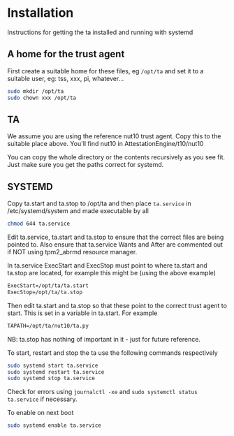 # Installation

Instructions for getting the ta installed and running with systemd

## A home for the trust agent

First create a suitable home for these files, eg `/opt/ta` and set it to a suitable user, eg: tss, xxx, pi, whatever...

```bash
sudo mkdir /opt/ta
sudo chown xxx /opt/ta
```

## TA

We assume you are using the reference nut10 trust agent. Copy this to the suitable place above. You'll find nut10 in AttestationEngine/t10/nut10

You can copy the whole directory or the contents recursively as you see fit. Just make sure you get the paths correct for systemd.

## SYSTEMD


Copy ta.start and ta.stop to /opt/ta and then place `ta.service` in /etc/systemd/system and made executable by all

```bash
chmod 644 ta.service
```

Edit ta.service, ta.start and ta.stop to ensure that the correct files are being pointed to. Also ensure that ta.service Wants and After are commented out if NOT using tpm2_abrmd resource manager.

In ta.service ExecStart and ExecStop must point to where ta.start and ta.stop are located, for example this might be (using the above example)

```txt
ExecStart=/opt/ta/ta.start
ExecStop=/opt/ta/ta.stop
```

Then edit ta.start and ta.stop so that these point to the correct trust agent to start. This is set in a variable in ta.start. For example

```txt
TAPATH=/opt/ta/nut10/ta.py
```

NB: ta.stop has nothing of important in it - just for future reference. 


To start, restart and stop the ta use the following commands respectively

```bash
sudo systemd start ta.service
sudo systemd restart ta.service
sudo systemd stop ta.service

```

Check for errors using `journalctl -xe` and `sudo systemctl status ta.service` if necessary.

To enable on next boot

```bash
sudo systemd enable ta.service
```

